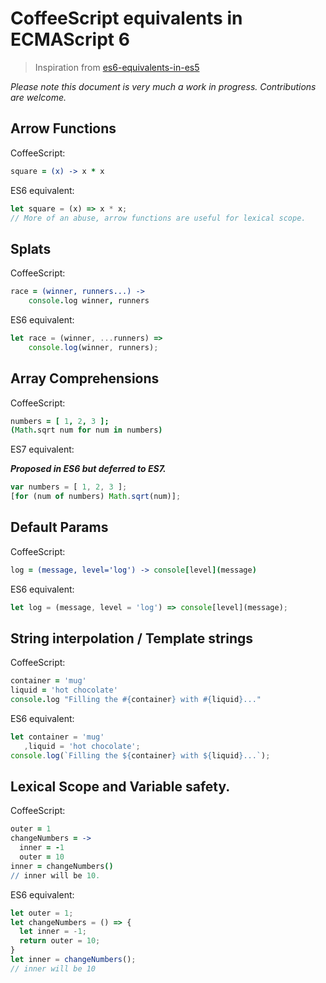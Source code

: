 # CoffeeScript equivalents in ECMAScript 6
> Inspiration from [es6-equivalents-in-es5](https://github.com/addyosmani/es6-equivalents-in-es5)

*Please note this document is very much a work in progress. Contributions are welcome.*


## Arrow Functions

CoffeeScript:

```coffee
square = (x) -> x * x
```

ES6 equivalent:

```js
let square = (x) => x * x;
// More of an abuse, arrow functions are useful for lexical scope.
```

## Splats

CoffeeScript:

```coffee
race = (winner, runners...) ->
    console.log winner, runners
```

ES6 equivalent:

```js
let race = (winner, ...runners) =>
    console.log(winner, runners);
```

## Array Comprehensions

CoffeeScript:

```coffee
numbers = [ 1, 2, 3 ];
(Math.sqrt num for num in numbers)
```

ES7 equivalent:

___Proposed in ES6 but deferred to ES7.___

```js
var numbers = [ 1, 2, 3 ];
[for (num of numbers) Math.sqrt(num)];
```

## Default Params

CoffeeScript:

```coffee
log = (message, level='log') -> console[level](message)
```

ES6 equivalent:

```js
let log = (message, level = 'log') => console[level](message);
```

## String interpolation / Template strings

CoffeeScript:

```coffee
container = 'mug'
liquid = 'hot chocolate'
console.log "Filling the #{container} with #{liquid}..."
```

ES6 equivalent:

```js
let container = 'mug'
   ,liquid = 'hot chocolate';
console.log(`Filling the ${container} with ${liquid}...`);
```

## Lexical Scope and Variable safety.

CoffeeScript:

```coffee
outer = 1
changeNumbers = ->
  inner = -1
  outer = 10
inner = changeNumbers()
// inner will be 10.
```

ES6 equivalent:

```js
let outer = 1;
let changeNumbers = () => {
  let inner = -1;
  return outer = 10;
}
let inner = changeNumbers();
// inner will be 10
```
